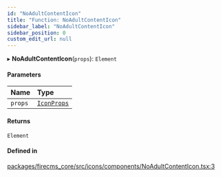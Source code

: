 ```yaml
---
id: "NoAdultContentIcon"
title: "Function: NoAdultContentIcon"
sidebar_label: "NoAdultContentIcon"
sidebar_position: 0
custom_edit_url: null
---
```


▸ **NoAdultContentIcon**(`props`): `Element`

#### Parameters

| Name | Type |
| :------ | :------ |
| `props` | [`IconProps`](../types/IconProps.md) |

#### Returns

`Element`

#### Defined in

[packages/firecms_core/src/icons/components/NoAdultContentIcon.tsx:3](https://github.com/FireCMSco/firecms/blob/d45f3739/packages/firecms_core/src/icons/components/NoAdultContentIcon.tsx#L3)
